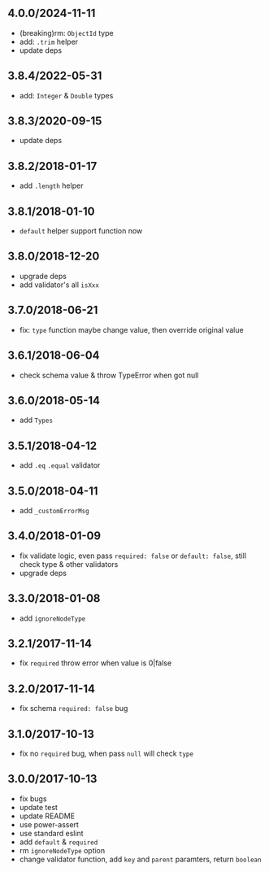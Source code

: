 ## 4.0.0/2024-11-11

- (breaking)rm: `ObjectId` type
- add: `.trim` helper
- update deps

## 3.8.4/2022-05-31

- add: `Integer` & `Double` types

## 3.8.3/2020-09-15

- update deps

## 3.8.2/2018-01-17

- add `.length` helper

## 3.8.1/2018-01-10

- `default` helper support function now

## 3.8.0/2018-12-20

- upgrade deps
- add validator's all `isXxx`

## 3.7.0/2018-06-21

- fix: `type` function maybe change value, then override original value

## 3.6.1/2018-06-04

- check schema value & throw TypeError when got null

## 3.6.0/2018-05-14

- add `Types`

## 3.5.1/2018-04-12

- add `.eq` `.equal` validator

## 3.5.0/2018-04-11

- add `_customErrorMsg`

## 3.4.0/2018-01-09

- fix validate logic, even pass `required: false` or `default: false`, still check type & other validators
- upgrade deps

## 3.3.0/2018-01-08

- add `ignoreNodeType`

## 3.2.1/2017-11-14

- fix `required` throw error when value is 0|false

## 3.2.0/2017-11-14

- fix schema `required: false` bug

## 3.1.0/2017-10-13

- fix no `required` bug, when pass `null` will check `type`

## 3.0.0/2017-10-13

- fix bugs
- update test
- update README
- use power-assert
- use standard eslint
- add `default` & `required`
- rm `ignoreNodeType` option
- change validator function, add `key` and `parent` paramters, return `boolean`
